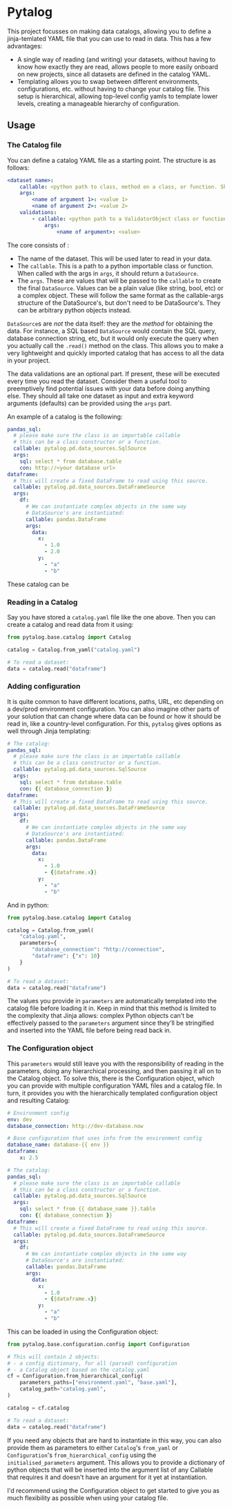 # Pytalog

This project focusses on making data catalogs, allowing you to define a jinja-temlated YAML file that you can use to read in data.
This has a few advantages:
- A single way of reading (and writing) your datasets, without having to know how exactly they are read, allows people to
    more easily onboard on new projects, since all datasets are defined in the catalog YAML.
- Templating allows you to swap between different environments, configurations, etc. without having to change your catalog file.
    This setup is hierarchical, allowing top-level config yamls to template lower levels, creating a manageable hierarchy of configuration.

## Usage

### The Catalog file
You can define a catalog YAML file as a starting point. The structure is as follows:
```yaml
<dataset name>:
    callable: <python path to class, method on a class, or function. Should produce a pytalog.base.data_sources.DataSource.
    args:
        <name of argument 1>: <value 1>
        <name of argument 2>: <value 2>
    validations:
        - callable: <python path to a ValidatorObject class or function that takes a dataset and kwargs>
            args:
                <name of argument>: <value>
```
The core consists of :
- The name of the dataset. This will be used later to read in your data.
- The `callable`. This is a path to a python importable class or function. When called with the args in `args`, it should return a `DataSource`.
- The `args`. These are values that will be passed to the `callable` to create the final `DataSource`. Values can be a plain value (like string, bool, etc) or a complex object. These will follow the same format as the callable-args structure of the DataSource's, but don't need to be DataSource's. They can be arbitrary python objects instead.


`DataSource`s are *not* the data itself: they are the *method* for obtaining the data. For instance, a SQL based `DataSource` would contain
the SQL query, database connection string, etc, but it would only execute
the query when you actually call the `.read()` method on the class. This
allows you to make a very lightweight and quickly imported catalog that has access to all the data in your project.

The data validations are an optional part. If present, these will be executed every time you read the dataset. Consider them a useful tool to
preemptively find potential issues with your data before doing anything else. They should all take one dataset as input and extra keyword arguments
(defaults) can be provided using the `args` part.

An example of a catalog is the following:
```yaml
pandas_sql:
  # please make sure the class is an importable callable
  # this can be a class constructor or a function.
  callable: pytalog.pd.data_sources.SqlSource
  args:
    sql: select * from database.table
    con: http://<your database url>
dataframe:
  # This will create a fixed DataFrame to read using this source.
  callable: pytalog.pd.data_sources.DataFrameSource
  args:
    df:
      # We can instantiate complex objects in the same way 
      # DataSource's are instantiated:
      callable: pandas.DataFrame
      args:
        data:
          x: 
            - 1.0
            - 2.0
          y:
            - "a"
            - "b"
```

These catalog can be 

### Reading in a Catalog
Say you have stored a `catalog.yaml` file like the one above. Then you can create a catalog and read data from it using:
```python
from pytalog.base.catalog import Catalog

catalog = Catalog.from_yaml("catalog.yaml")

# To read a dataset:
data = catalog.read("dataframe")
```

### Adding configuration
It is quite common to have different locations, paths, URL, etc depending on a dev/prod environment configuration. You can also imagine other parts of your solution that can change where data can be found or how it should be read in, like a country-level configuration. For this, `pytalog` gives options as well through Jinja templating:

```yaml
# The catalog:
pandas_sql:
  # please make sure the class is an importable callable
  # this can be a class constructor or a function.
  callable: pytalog.pd.data_sources.SqlSource
  args:
    sql: select * from database.table
    con: {{ database_connection }}
dataframe:
  # This will create a fixed DataFrame to read using this source.
  callable: pytalog.pd.data_sources.DataFrameSource
  args:
    df:
      # We can instantiate complex objects in the same way 
      # DataSource's are instantiated:
      callable: pandas.DataFrame
      args:
        data:
          x: 
            - 1.0
            - {{dataframe.x}}
          y:
            - "a"
            - "b"
```
And in python:
```python
from pytalog.base.catalog import Catalog

catalog = Catalog.from_yaml(
    "catalog.yaml", 
    parameters={
        "database_connection": "http://connection",
        "dataframe": {"x": 10}
    }
)

# To read a dataset:
data = catalog.read("dataframe")
```

The values you provide in `parameters` are automatically templated into the catalog file before loading it in. Keep in mind that this method is limited to the complexity that Jinja allows: complex Python objects can't be effectively passed to the `parameters` argument since they'll be stringified and inserted into the YAML file before being read back in.

### The Configuration object
This `parameters` would still leave you with the responsibility of reading in the parameters, doing any hierarchical processing, and then passing it all on to the Catalog object. To solve this, there is the Configuration object, which you can provide with multiple configuration YAML files and a catalog file. In turn, it provides you with the hierarchically templated configuration object and resulting Catalog:

```yaml
# Environment config
env: dev
database_connection: http://dev-database.now
```

```yaml
# Base configuration that uses info from the environment config
database_name: database-{{ env }}
dataframe:
    x: 2.5
```

```yaml
# The catalog:
pandas_sql:
  # please make sure the class is an importable callable
  # this can be a class constructor or a function.
  callable: pytalog.pd.data_sources.SqlSource
  args:
    sql: select * from {{ database_name }}.table
    con: {{ database_connection }}
dataframe:
  # This will create a fixed DataFrame to read using this source.
  callable: pytalog.pd.data_sources.DataFrameSource
  args:
    df:
      # We can instantiate complex objects in the same way 
      # DataSource's are instantiated:
      callable: pandas.DataFrame
      args:
        data:
          x: 
            - 1.0
            - {{dataframe.x}}
          y:
            - "a"
            - "b"
```

This can be loaded in using the Configuration object:

```python
from pytalog.base.configuration.config import Configuration

# This will contain 2 objects: 
# - a config dictionary, for all (parsed) configuration
# - a Catalog object based on the catalog.yaml
cf = Configuration.from_hierarchical_config(
    parameters_paths=["environment.yaml", "base.yaml"],
    catalog_path="catalog.yaml",
)

catalog = cf.catalog

# To read a dataset:
data = catalog.read("dataframe")
```
If you need any objects that are hard to instantiate in this way, you can also provide them as parameters to either `Catalog`'s `from_yaml` or `Configuration`'s `from_hierarchical_config` using the `initialised_parameters` argument. This allows you to provide a dictionary of python objects that will be inserted into the argument list of any Callable that requires it and doesn't have an argument for it yet at instantiation.

I'd recommend using the Configuration object to get started to give you as much flexibility as possible when using your catalog file.